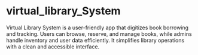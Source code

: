 # virtual_library_System
Virtual Library System is a user-friendly app that digitizes book borrowing and tracking. Users can browse, reserve, and manage books, while admins handle inventory and user data efficiently. It simplifies library operations with a clean and accessible interface.
